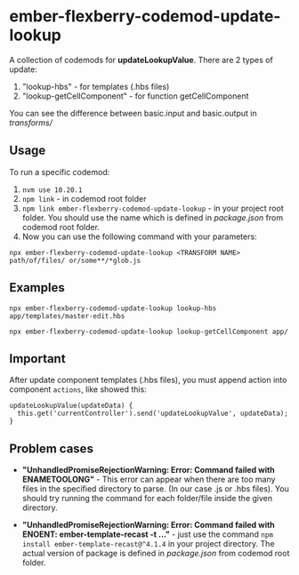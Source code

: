 # ember-flexberry-codemod-update-lookup

A collection of codemods for **updateLookupValue**.
There are 2 types of update:
1) "lookup-hbs" - for templates (.hbs files)
2) "lookup-getCellComponent" - for function getCellComponent

You can see the difference between basic.input and basic.output in *transforms/*

## Usage

To run a specific codemod: 
1) ```nvm use 10.20.1```
2) ```npm link``` - in codemod root folder
3) ```npm link ember-flexberry-codemod-update-lookup``` - in your project root folder. You should use the name which is defined in *package.json* from codemod root folder.
4) Now you can use the following command with your parameters:

```
npx ember-flexberry-codemod-update-lookup <TRANSFORM NAME> path/of/files/ or/some**/*glob.js
```

## Examples

```
npx ember-flexberry-codemod-update-lookup lookup-hbs app/templates/master-edit.hbs

npx ember-flexberry-codemod-update-lookup lookup-getCellComponent app/
```

## Important

After update component templates (.hbs files), you must append action into component ```actions```, like showed this:
```
updateLookupValue(updateData) {
  this.get('currentController').send('updateLookupValue', updateData);
}
```

## Problem cases

- **"UnhandledPromiseRejectionWarning: Error: Command failed with ENAMETOOLONG"** - This error can appear when there are too many files in the specified directory to parse. (In our case .js or .hbs files). You should try running the command for each folder/file inside the given directory.

- **"UnhandledPromiseRejectionWarning: Error: Command failed with ENOENT: ember-template-recast -t ..."** - just use the command ```npm install ember-template-recast@^4.1.4``` in your project directory. The actual version of package is defined in *package.json* from codemod root folder.
